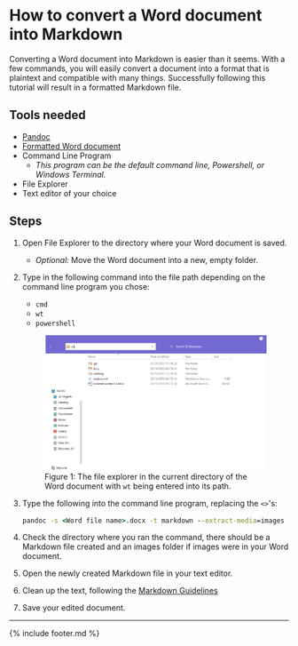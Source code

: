 # How to convert a Word document into Markdown

Converting a Word document into Markdown is easier than it seems. With a few commands, you will easily convert a document into a format that is plaintext and compatible with many things. Successfully following this tutorial will result in a formatted Markdown file.

## Tools needed

- [Pandoc](download.html)
- [Formatted Word document](prepare.html)
- Command Line Program
  - *This program can be the default command line, Powershell, or Windows Terminal.*
- File Explorer
- Text editor of your choice

## Steps

1. Open File Explorer to the directory where your Word document is saved.
   - *Optional:* Move the Word document into a new, empty folder.
2. Type in the following command into the file path depending on the command line program you chose:
   - `cmd`
   - `wt`
   - `powershell`

    <figure>
    <img src="media/fileExplorerPreview.png" alt="File explorer with wt being entered into the path.">
    <figcaption> Figure 1: The file explorer in the current directory of the Word document with <code>wt</code> being entered into its path.
    </figure>

3. Type the following into the command line program, replacing the `<>`'s:

   ```bat
   pandoc -s <Word file name>.docx -t markdown --extract-media=images -o <Markdown filename>.md
   ```

4. Check the directory where you ran the command, there should be a Markdown file created and an images folder if images were in your Word document.
5. Open the newly created Markdown file in your text editor.
6. Clean up the text, following the [Markdown Guidelines](https://github.com/DavidAnson/markdownlint/blob/v0.25.1/doc/Rules.md#md033)
7. Save your edited document.

---
{% include footer.md %}
